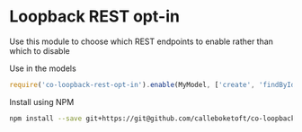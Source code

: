 # Loopback REST opt-in

Use this module to choose which REST endpoints to enable rather than which to disable

Use in the models
```javascript
require('co-loopback-rest-opt-in').enable(MyModel, ['create', 'findById'])
```

Install using NPM

```bash
npm install --save git+https://git@github.com/calleboketoft/co-loopback-rest-opt-in.git
```
